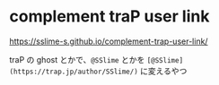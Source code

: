 # complement traP user link
https://sslime-s.github.io/complement-trap-user-link/

traP の ghost とかで、`@SSlime` とかを `[@SSlime](https://trap.jp/author/SSlime/)` に変えるやつ
